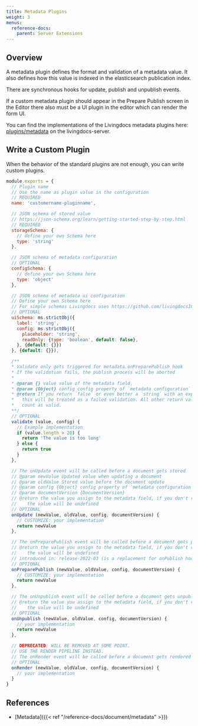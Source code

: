 ```yaml
---
title: Metadata Plugins
weight: 3
menus:
  reference-docs:
    parent: Server Extensions
---
```


## Overview

A metadata plugin defines the format and validation of a metadata value. It also defines how this value is indexed in the elasticsearch publication index.

There are synchronous hooks for update, publish and unpublish events.

If a custom metadata plugin should appear in the Prepare Publish screen in the Editor
there also must be a UI plugin in the editor which can render the form UI.

You can find the implementations of the Livingdocs metadata plugins here: [plugins/metadata](https://github.com/livingdocsIO/livingdocs-server/tree/master/plugins/metadata) on the livingdocs-server.


## Write a Custom Plugin

When the behavior of the standard plugins are not enough, you can write custom plugins.

```js
module.exports = {
  // Plugin name
  // Use the name as plugin value in the configuration
  // REQUIRED
  name: 'customername-pluginname',

  // JSON schema of stored value
  // https://json-schema.org/learn/getting-started-step-by-step.html
  // REQUIRED
  storageSchema: {
    // define your own Schema here
    type: 'string'
  },

  // JSON schema of metadata configuration
  // OPTIONAL
  configSchema: {
    // define your own Schema here
    type: 'object'
  },

  // JSON schema of metadata ui configuration
  // Define your own Schema here
  // For simple schemas Livingdocs uses https://github.com/livingdocsIO/microschema
  // OPTIONAL
  uiSchema: ms.strictObj({
    label: 'string',
    config: ms.strictObj({
      placeholder: 'string',
      readOnly: {type: 'boolean', default: false},
    }, {default: {}})
  }, {default: {}}),

  /**
  * Validate only gets triggered for metadata.onPreparePublish hook
  * If the validation fails, the publish process will be aborted
  *
  * @param {} value value of the metadata field.
  * @param {Object} config config property of `metadata configuration`
  * @return If you return `false` or even better a `string` with an explanation
  *   this will be treated as a failed validation. All other return values
  *   count as valid.
  **/
  // OPTIONAL
  validate (value, config) {
    // Example implementation
    if (value.length > 20) {
      return 'The value is too long'
    } else {
      return true
    }
  },

  // The onUpdate event will be called before a document gets stored
  // @param newValue Updated value when updating a document
  // @param oldValue Stored value before the document update
  // @param config {Object} config property of `metadata configuration`
  // @param documentVersion {DocumentVersion}
  // @return the value you assign to the metadata field, if you don't return
  //    the value will be undefined
  // OPTIONAL
  onUpdate (newValue, oldValue, config, documentVersion) {
    // CUSTOMIZE: your implementation
    return newValue
  },

  // The onPreparePublish event will be called before a document gets published
  // @return the value you assign to the metadata field, if you don't return
  //    the value will be undefined
  // introduced in: release-2022-03 (is a replacement for onPublish hook)
  // OPTIONAL
  onPreparePublish (newValue, oldValue, config, documentVersion) {
    // CUSTOMIZE: your implementation
    return newValue
  },

  // The onUnpublish event will be called before a document gets unpublished
  // @return the value you assign to the metadata field, if you don't return
  //    the value will be undefined
  // OPTIONAL
  onUnpublish (newValue, oldValue, config, documentVersion) {
    // your implementation
    return newValue
  },

  // DEPRECATED: WILL BE REMOVED AT SOME POINT.
  // USE THE RENDER PIPELINE INSTEAD.
  // The onRender event will be called before a document gets rendered
  // OPTIONAL
  onRender (newValue, oldValue, config, documentVersion) {
    // your implementation
  }
}
```

## References
- [Metadata]({{< ref "/reference-docs/document/metadata" >}})
